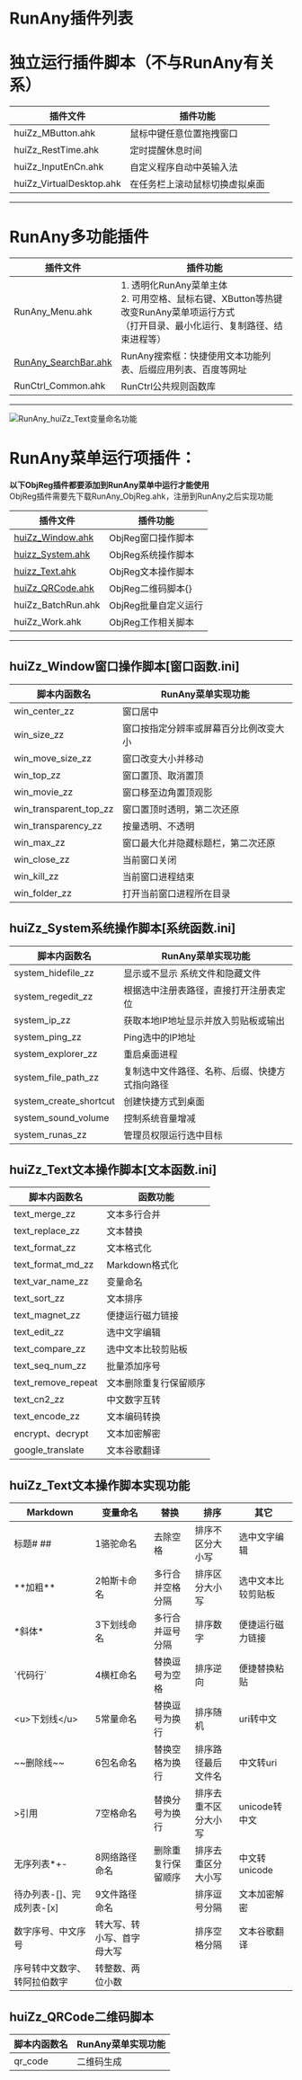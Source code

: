 # RunAny插件列表
# 独立运行插件脚本（不与RunAny有关系）
| 插件文件                 | 插件功能                       |
| ------------------------ | ------------------------------ |
| huiZz_MButton.ahk        | 鼠标中键任意位置拖拽窗口       |
| huiZz_RestTime.ahk       | 定时提醒休息时间               |
| huiZz_InputEnCn.ahk      | 自定义程序自动中英输入法       |
| huiZz_VirtualDesktop.ahk | 在任务栏上滚动鼠标切换虚拟桌面 |
---

# RunAny多功能插件

| 插件文件             | 插件功能                                                     |
| -------------------- | ------------------------------------------------------------ |
| RunAny_Menu.ahk      | 1. 透明化RunAny菜单主体<br />2. 可用空格、鼠标右键、XButton等热键改变RunAny菜单项运行方式<br />（打开目录、最小化运行、复制路径、结束进程等） |
| [RunAny_SearchBar.ahk](/plugins/runany-searchbar) | RunAny搜索框：快捷使用文本功能列表、后缀应用列表、百度等网址 |
| RunCtrl_Common.ahk   | RunCtrl公共规则函数库                                        |


---

![RunAny_huiZz_Text变量命名功能](/assets/images/RunAny_huiZz_Text变量命名功能.gif)

# RunAny菜单运行项插件：
**以下ObjReg插件都要添加到RunAny菜单中运行才能使用**  
ObjReg插件需要先下载RunAny_ObjReg.ahk，注册到RunAny之后实现功能

| 插件文件                                                     | 插件功能             |
| ------------------------------------------------------------ | -------------------- |
| [huiZz_Window.ahk](/plugins-list?id=huizz_window窗口操作脚本窗口函数ini) | ObjReg窗口操作脚本   |
| [huizz_System.ahk](/plugins-list?id=huizz_system系统操作脚本系统函数ini) | ObjReg系统操作脚本   |
| [huizz_Text.ahk](/plugins-list?id=huizz_text文本操作脚本文本函数ini) | ObjReg文本操作脚本   |
| [huiZz_QRCode.ahk](/plugins-list?id=huizz_qrcode二维码脚本)  | ObjReg二维码脚本{}   |
| huiZz_BatchRun.ahk                                           | ObjReg批量自定义运行 |
| huiZz_Work.ahk                                               | ObjReg工作相关脚本   |

---

## huiZz_Window窗口操作脚本[窗口函数.ini]

| 脚本内函数名           | RunAny菜单实现功能                     |
| ---------------------- | -------------------------------------- |
| win_center_zz          | 窗口居中                               |
| win_size_zz            | 窗口按指定分辨率或屏幕百分比例改变大小 |
| win_move_size_zz       | 窗口改变大小并移动                     |
| win_top_zz             | 窗口置顶、取消置顶                     |
| win_movie_zz           | 窗口移至边角置顶观影                   |
| win_transparent_top_zz | 窗口置顶时透明，第二次还原             |
| win_transparency_zz    | 按量透明、不透明                       |
| win_max_zz             | 窗口最大化并隐藏标题栏，第二次还原     |
| win_close_zz           | 当前窗口关闭                           |
| win_kill_zz            | 当前窗口进程结束                       |
| win_folder_zz          | 打开当前窗口进程所在目录               |

## huiZz_System系统操作脚本[系统函数.ini]

| 脚本内函数名           | RunAny菜单实现功能                             |
| ---------------------- | ---------------------------------------------- |
| system_hidefile_zz     | 显示或不显示 系统文件和隐藏文件                |
| system_regedit_zz      | 根据选中注册表路径，直接打开注册表定位         |
| system_ip_zz           | 获取本地IP地址显示并放入剪贴板或输出           |
| system_ping_zz         | Ping选中的IP地址                               |
| system_explorer_zz     | 重启桌面进程                                   |
| system_file_path_zz    | 复制选中文件路径、名称、后缀、快捷方式指向路径 |
| system_create_shortcut | 创建快捷方式到桌面                             |
| system_sound_volume    | 控制系统音量增减                               |
| system_runas_zz        | 管理员权限运行选中目标                         |

## huiZz_Text文本操作脚本[文本函数.ini]

| 脚本内函数名       | 函数功能               |
| ------------------ | ---------------------- |
| text_merge_zz      | 文本多行合并           |
| text_replace_zz    | 文本替换               |
| text_format_zz     | 文本格式化             |
| text_format_md_zz  | Markdown格式化         |
| text_var_name_zz   | 变量命名               |
| text_sort_zz       | 文本排序               |
| text_magnet_zz     | 便捷运行磁力链接       |
| text_edit_zz       | 选中文字编辑           |
| text_compare_zz    | 选中文本比较剪贴板     |
| text_seq_num_zz    | 批量添加序号           |
| text_remove_repeat | 文本删除重复行保留顺序 |
| text_cn2_zz        | 中文数字互转           |
| text_encode_zz     | 文本编码转换           |
| encrypt、decrypt   | 文本加密解密           |
| google_translate   | 文本谷歌翻译           |

## huiZz_Text文本操作脚本实现功能

| Markdown                     | 变量命名                   | 替换               | 排序                 | 其它               |
| ---------------------------- | -------------------------- | ------------------ | -------------------- | ------------------ |
| 标题# ##                     | 1骆驼命名                  | 去除空格           | 排序不区分大小写     | 选中文字编辑       |
| \*\*加粗\*\*                 | 2帕斯卡命名                | 多行合并空格分隔   | 排序区分大小写       | 选中文本比较剪贴板 |
| \*斜体\*                     | 3下划线命名                | 多行合并逗号分隔   | 排序数字             | 便捷运行磁力链接   |
| \`代码行\`                   | 4横杠命名                  | 替换逗号为空格     | 排序逆向             | 便捷替换粘贴       |
| \<u\>下划线\</u\>            | 5常量命名                  | 替换逗号为换行     | 排序随机             | uri转中文          |
| \~\~删除线\~\~               | 6包名命名                  | 替换空格为换行     | 排序路径最后文件名   | 中文转uri          |
| \>引用                       | 7空格命名                  | 替换分号为换行     | 排序去重不区分大小写 | unicode转中文      |
| 无序列表\*+-                 | 8网络路径命名              | 删除重复行保留顺序 | 排序去重区分大小写   | 中文转unicode      |
| 待办列表-[]、完成列表-[x]    | 9文件路径命名              |                    | 排序逗号分隔         | 文本加密解密       |
| 数字序号、中文序号           | 转大写、转小写、首字母大写 |                    | 排序空格分隔         | 文本谷歌翻译       |
| 序号转中文数字、转阿拉伯数字 | 转整数、两位小数           |                    |                      |                    |

## huiZz_QRCode二维码脚本

| 脚本内函数名 | RunAny菜单实现功能 |
| ------------ | ------------------ |
| qr_code      | 二维码生成         |

